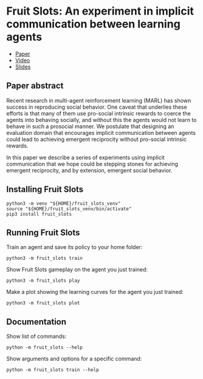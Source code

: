 # Fruit Slots: An experiment in implicit communication between learning agents

* [Paper](http://r.rachum.com/fruit-slots-paper)
* [Video](http://r.rachum.com/fruit-slots-workshop-video)
* [Slides](http://r.rachum.com/fruit-slots-slides)

## Paper abstract

Recent research in multi-agent reinforcement learning (MARL) has shown success in reproducing social behavior. One caveat that underlies these efforts is that many of them use pro-social intrinsic rewards to coerce the agents into behaving socially, and without this the agents would not learn to behave in such a prosocial manner. We postulate that designing an evaluation domain that encourages implicit communication between agents could lead to achieving emergent reciprocity without pro-social intrinsic rewards.

In this paper we describe a series of experiments using implicit communication that we hope could be
stepping stones for achieving emergent reciprocity, and by extension, emergent social behavior.

## Installing Fruit Slots

```shell
python3 -m venv "${HOME}/fruit_slots_venv"
source "${HOME}/fruit_slots_venv/bin/activate"
pip3 install fruit_slots
```

## Running Fruit Slots


Train an agent and save its policy to your home folder:

```shell
python3 -m fruit_slots train
```

Show Fruit Slots gameplay on the agent you just trained:

```shell
python3 -m fruit_slots play
```

Make a plot showing the learning curves for the agent you just trained:

```shell
python3 -m fruit_slots plot
```

## Documentation

Show list of commands:

```shell
python -m fruit_slots --help
```

Show arguments and options for a specific command:

```shell
python -m fruit_slots train --help
```